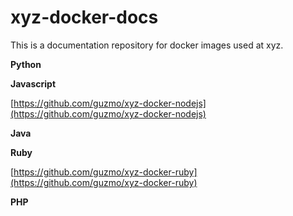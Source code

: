 # xyz-docker-docs


This is a documentation repository for docker images used at xyz.

**Python**



**Javascript**

[https://github.com/guzmo/xyz-docker-nodejs](https://github.com/guzmo/xyz-docker-nodejs)

**Java**



**Ruby**

[https://github.com/guzmo/xyz-docker-ruby](https://github.com/guzmo/xyz-docker-ruby)

**PHP**










